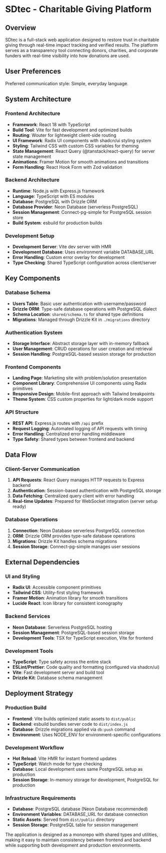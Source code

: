 # SDtec - Charitable Giving Platform

## Overview

SDtec is a full-stack web application designed to restore trust in charitable giving through real-time impact tracking and verified results. The platform serves as a transparency tool connecting donors, charities, and corporate funders with real-time visibility into how donations are used.

## User Preferences

Preferred communication style: Simple, everyday language.

## System Architecture

### Frontend Architecture
- **Framework**: React 18 with TypeScript
- **Build Tool**: Vite for fast development and optimized builds
- **Routing**: Wouter for lightweight client-side routing
- **UI Framework**: Radix UI components with shadcn/ui styling system
- **Styling**: Tailwind CSS with custom CSS variables for theming
- **State Management**: React Query (@tanstack/react-query) for server state management
- **Animations**: Framer Motion for smooth animations and transitions
- **Form Handling**: React Hook Form with Zod validation

### Backend Architecture
- **Runtime**: Node.js with Express.js framework
- **Language**: TypeScript with ES modules
- **Database**: PostgreSQL with Drizzle ORM
- **Database Provider**: Neon Database (serverless PostgreSQL)
- **Session Management**: Connect-pg-simple for PostgreSQL session store
- **Build System**: esbuild for production builds

### Development Setup
- **Development Server**: Vite dev server with HMR
- **Development Database**: Uses environment variable DATABASE_URL
- **Error Handling**: Custom error overlay for development
- **Type Checking**: Shared TypeScript configuration across client/server

## Key Components

### Database Schema
- **Users Table**: Basic user authentication with username/password
- **Drizzle ORM**: Type-safe database operations with PostgreSQL dialect
- **Schema Location**: `shared/schema.ts` for shared type definitions
- **Migrations**: Managed through Drizzle Kit in `./migrations` directory

### Authentication System
- **Storage Interface**: Abstract storage layer with in-memory fallback
- **User Management**: CRUD operations for user creation and retrieval
- **Session Handling**: PostgreSQL-based session storage for production

### Frontend Components
- **Landing Page**: Marketing site with problem/solution presentation
- **Component Library**: Comprehensive UI components using Radix primitives
- **Responsive Design**: Mobile-first approach with Tailwind breakpoints
- **Theme System**: CSS custom properties for light/dark mode support

### API Structure
- **REST API**: Express.js routes with `/api` prefix
- **Request Logging**: Automated logging of API requests with timing
- **Error Handling**: Centralized error handling middleware
- **Type Safety**: Shared types between frontend and backend

## Data Flow

### Client-Server Communication
1. **API Requests**: React Query manages HTTP requests to Express backend
2. **Authentication**: Session-based authentication with PostgreSQL storage
3. **Data Fetching**: Centralized query client with error handling
4. **Real-time Updates**: Prepared for WebSocket integration (server setup ready)

### Database Operations
1. **Connection**: Neon Database serverless PostgreSQL connection
2. **ORM**: Drizzle ORM provides type-safe database operations
3. **Migrations**: Drizzle Kit handles schema migrations
4. **Session Storage**: Connect-pg-simple manages user sessions

## External Dependencies

### UI and Styling
- **Radix UI**: Accessible component primitives
- **Tailwind CSS**: Utility-first styling framework
- **Framer Motion**: Animation library for smooth transitions
- **Lucide React**: Icon library for consistent iconography

### Backend Services
- **Neon Database**: Serverless PostgreSQL hosting
- **Session Management**: PostgreSQL-based session storage
- **Development Tools**: TSX for TypeScript execution, Vite for frontend

### Development Tools
- **TypeScript**: Type safety across the entire stack
- **ESLint/Prettier**: Code quality and formatting (configured via shadcn/ui)
- **Vite**: Fast development server and build tool
- **Drizzle Kit**: Database schema management

## Deployment Strategy

### Production Build
- **Frontend**: Vite builds optimized static assets to `dist/public`
- **Backend**: esbuild bundles server code to `dist/index.js`
- **Database**: Drizzle migrations applied via `db:push` command
- **Environment**: Uses NODE_ENV for environment-specific configurations

### Development Workflow
- **Hot Reload**: Vite HMR for instant frontend updates
- **TypeScript**: Watch mode for type checking
- **Database**: Local development uses same PostgreSQL setup as production
- **Session Storage**: In-memory storage for development, PostgreSQL for production

### Infrastructure Requirements
- **Database**: PostgreSQL database (Neon Database recommended)
- **Environment Variables**: DATABASE_URL for database connection
- **Static Assets**: Served from `dist/public` directory
- **Session Storage**: PostgreSQL table for session management

The application is designed as a monorepo with shared types and utilities, making it easy to maintain consistency between frontend and backend while supporting both development and production environments.